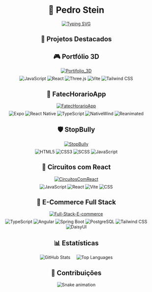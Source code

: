 <div align="center">

# 🚀 Pedro Stein  
[![Typing SVG](https://readme-typing-svg.demolab.com?font=Fira+Code&size=30&duration=4000&pause=1000&color=22D3E6&width=435&lines=Full+Stack+Developer;Open+Source+Contributor;Tech+Enthusiast)](https://git.io/typing-svg)

## 🌟 Projetos Destacados

<div class="repo-card">
  <h2>🎮 Portfólio 3D</h2>
  <a href="https://github.com/Pedro6Stein/Portifolio_3D">
    <img
      src="https://github-readme-stats.vercel.app/api/pin/?username=Pedro6Stein&repo=Portifolio_3D&theme=radical&cache_seconds=300"
      alt="Portifolio_3D"
    />
  </a>
  <div style="margin-top: 8px;">
    <img src="https://img.shields.io/badge/JavaScript-ES6+-F7DF1E?logo=javascript&cache_seconds=300" alt="JavaScript" />
    <img src="https://img.shields.io/badge/React-18-61DAFB?logo=react&cache_seconds=300" alt="React" />
    <img src="https://img.shields.io/badge/Three.js-000000?logo=three.js&cache_seconds=300" alt="Three.js" />
    <img src="https://img.shields.io/badge/Vite-FFCB2B?logo=vite&cache_seconds=300" alt="Vite" />
    <img src="https://img.shields.io/badge/TailwindCSS-38B2AC?logo=tailwind-css&cache_seconds=300" alt="Tailwind CSS" />
  </div>
</div>

<div class="repo-card">
  <h2>📅 FatecHorarioApp</h2>
  <a href="https://github.com/Pedro6Stein/FatecHorarioApp">
    <img
      src="https://github-readme-stats.vercel.app/api/pin/?username=Pedro6Stein&repo=FatecHorarioApp&theme=radical&cache_seconds=300"
      alt="FatecHorarioApp"
    />
  </a>
  <div style="margin-top: 8px;">
    <img src="https://img.shields.io/badge/Expo-53.0.9-4CAF50?logo=expo&cache_seconds=300" alt="Expo" />
    <img src="https://img.shields.io/badge/React%20Native-0.79.2-61DAFB?logo=react&cache_seconds=300" alt="React Native" />
    <img src="https://img.shields.io/badge/TypeScript-5.8.3-3178C6?logo=typescript&cache_seconds=300" alt="TypeScript" />
    <img src="https://img.shields.io/badge/NativeWind-F7DF1E?logo=tailwind-css&cache_seconds=300" alt="NativeWind" />
    <img src="https://img.shields.io/badge/Reanimated-3.17.4-000000?logo=react&cache_seconds=300" alt="Reanimated" />
  </div>
</div>

<div class="repo-card">
  <h2>🛡 StopBully</h2>
  <a href="https://github.com/Pedro6Stein/StopBully">
    <img
      src="https://github-readme-stats.vercel.app/api/pin/?username=Pedro6Stein&repo=StopBully&theme=radical&cache_seconds=300"
      alt="StopBully"
    />
  </a>
  <div style="margin-top: 8px;">
    <img src="https://img.shields.io/badge/HTML5-E34F26?logo=html5&cache_seconds=300" alt="HTML5" />
    <img src="https://img.shields.io/badge/CSS3-1572B6?logo=css3&cache_seconds=300" alt="CSS3" />
    <img src="https://img.shields.io/badge/SCSS-CC6699?logo=sass&cache_seconds=300" alt="SCSS" />
    <img src="https://img.shields.io/badge/JavaScript-ES6+-F7DF1E?logo=javascript&cache_seconds=300" alt="JavaScript" />
  </div>
</div>

<div class="repo-card">
  <h2>🔌 Circuitos com React</h2>
  <a href="https://github.com/Pedro6Stein/CircuitosComReact">
    <img
      src="https://github-readme-stats.vercel.app/api/pin/?username=Pedro6Stein&repo=CircuitosComReact&theme=radical&cache_seconds=300"
      alt="CircuitosComReact"
    />
  </a>
  <div style="margin-top: 8px;">
    <img src="https://img.shields.io/badge/JavaScript-ES6+-F7DF1E?logo=javascript&cache_seconds=300" alt="JavaScript" />
    <img src="https://img.shields.io/badge/React-18-61DAFB?logo=react&cache_seconds=300" alt="React" />
    <img src="https://img.shields.io/badge/Vite-FFCB2B?logo=vite&cache_seconds=300" alt="Vite" />
    <img src="https://img.shields.io/badge/CSS-1572B6?logo=css3&cache_seconds=300" alt="CSS" />
  </div>
</div>

<div class="repo-card">
  <h2>🛒 E-Commerce Full Stack</h2>
  <a href="https://github.com/Pedro6Stein/Full-Stack-E-commerce">
    <img
      src="https://github-readme-stats.vercel.app/api/pin/?username=Pedro6Stein&repo=Full-Stack-E-commerce&theme=radical&cache_seconds=300"
      alt="Full-Stack-E-commerce"
    />
  </a>
  <div style="margin-top: 8px;">
    <img src="https://img.shields.io/badge/TypeScript-3178C6?logo=typescript&cache_seconds=300" alt="TypeScript" />
    <img src="https://img.shields.io/badge/Angular-DB001B?logo=angular&cache_seconds=300" alt="Angular" />
    <img src="https://img.shields.io/badge/Spring%20Boot-6DB33F?logo=spring&cache_seconds=300" alt="Spring Boot" />
    <img src="https://img.shields.io/badge/PostgreSQL-316192?logo=postgresql&cache_seconds=300" alt="PostgreSQL" />
    <img src="https://img.shields.io/badge/TailwindCSS-38B2AC?logo=tailwind-css&cache_seconds=300" alt="Tailwind CSS" />
    <img src="https://img.shields.io/badge/DaisyUI-F59E0B?logo=daisyui&cache_seconds=300" alt="DaisyUI" />
  </div>
</div>

## 📊 Estatísticas

<div style="display: flex; justify-content: center; gap: 20px; flex-wrap: wrap;">
  <img src="https://github-readme-stats.vercel.app/api?username=Pedro6Stein&show_icons=true&theme=radical&cache_seconds=300" alt="GitHub Stats" />
  <img src="https://github-readme-stats.vercel.app/api/top-langs/?username=Pedro6Stein&layout=compact&theme=radical&cache_seconds=300" alt="Top Languages" />
</div>

## 🐍 Contribuições

![Snake animation](https://raw.githubusercontent.com/Pedro6Stein/Pedro6Stein/output/github-contribution-grid-snake.svg)

</div>
